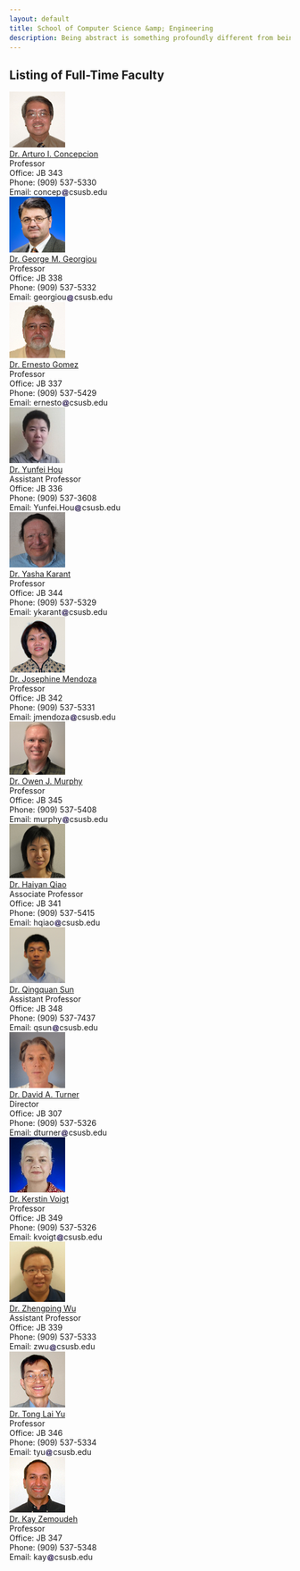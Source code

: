 ```yaml
---
layout: default
title: School of Computer Science &amp; Engineering
description: Being abstract is something profoundly different from being vague... The purpose of abstraction is not to be vague, but to create a new semantic level in which one can be absolutely precise. – Edsger Dijkstra
---
```


## Listing of __Full-Time Faculty__

<div class='third-wrap'>
<div class='third'>
<img src="photos/Arturo_Concepcion.jpg" alt="Dr. Arturo I. Concepcion" /><br />
<a href="http://cse.csusb.edu/concep">Dr. Arturo I. Concepcion</a><br />
Professor<br />
Office: JB 343<br />
Phone: (909) 537-5330<br />
Email: concep<img style="height: 1em; vertical-align: middle" src="../../assets/img/arobase.jpg" alt="arobase" />csusb.edu<br />
</div>

<div class='third'>
<img src="photos/George_Georgiou.jpg" alt="Dr. George M. Georgiou" /><br />
<a href="http://cse.csusb.edu/georgiou/">Dr. George M. Georgiou</a><br />
Professor<br />
Office: JB 338<br />
Phone: (909) 537-5332<br />
Email: georgiou<img style="height: 1em; vertical-align: middle" src="../../assets/img/arobase.jpg" alt="arobase" />csusb.edu<br /></div>

<div class='third'>
<img src="photos/Ernesto_Gomez.jpg" alt="Dr. Ernesto Gomez" /><br />
<a href="http://cse.csusb.edu/egomez">Dr. Ernesto Gomez</a><br />
Professor<br />
Office: JB 337<br />
Phone: (909) 537-5429<br />
Email: ernesto<img style="height: 1em; vertical-align: middle" src="../../assets/img/arobase.jpg" alt="arobase" />csusb.edu<br />
</div>

<div class='third'>
<img src="photos/Yunfei_Hou.jpg" alt="Dr. Yunfei Hou" /><br />
<a href="https://sites.google.com/site/yunfeihouhomepage/">Dr. Yunfei Hou</a><br />
Assistant Professor<br />
Office: JB 336<br />
Phone: (909) 537-3608<br />
Email: Yunfei.Hou<img style="height: 1em; vertical-align: middle" src="../../assets/img/arobase.jpg" alt="arobase" />csusb.edu<br />
</div>

<div class='third'>
<img src="photos/Yasha_Karant.jpg" alt="Dr. Yasha Karant" style="width: 100px" /><br />
<a href="http://cse.csusb.edu/ykarant">Dr. Yasha Karant</a><br />
Professor<br />
Office: JB 344<br />
Phone: (909) 537-5329<br />
Email: ykarant<img style="height: 1em; vertical-align: middle" src="../../assets/img/arobase.jpg" alt="arobase" />csusb.edu<br />
</div>

<div class='third'>
<img src="photos/Josephine_Mendoza.jpg" alt="Dr. Josephine Mendoza" /><br />
<span style="text-decoration:underline">Dr. Josephine Mendoza</span><br />
Professor<br />
Office: JB 342<br />
Phone: (909) 537-5331<br />
Email: jmendoza<img style="height: 1em; vertical-align: middle" src="../../assets/img/arobase.jpg" alt="arobase" />csusb.edu<br />
</div>

<div class='third'>
<img src="photos/Owen_Murphy.jpg" alt="Dr. Owen J. Murphy" style="width: 100px" /><br />
<a href="http://cse.csusb.edu/murphy">Dr. Owen J. Murphy</a><br />
Professor<br />
Office: JB 345<br />
Phone: (909) 537-5408<br />
Email: murphy<img style="height: 1em; vertical-align: middle" src="../../assets/img/arobase.jpg" alt="arobase" />csusb.edu<br />
</div>

<div class='third'>
<img src="photos/Haiyan_Qiao.jpg" alt="Dr. Haiyan Qiao" style="width: 100px" /><br />
<a href="http://cse.csusb.edu/hqiao">Dr. Haiyan Qiao</a><br />
Associate Professor<br />
Office: JB 341<br />
Phone: (909) 537-5415<br />
Email: hqiao<img style="height: 1em; vertical-align: middle" src="../../assets/img/arobase.jpg" alt="arobase" />csusb.edu<br />
</div>

<div class='third'>
<img src="photos/Qingquan_Sun.jpg" alt="Dr. Qingquan Sun" style="width: 100px" /><br />
<a href="http://cse.csusb.edu/qsun">Dr. Qingquan Sun</a><br />
Assistant Professor<br />
Office: JB 348<br />
Phone: (909) 537-7437<br />
Email: qsun<img style="height: 1em; vertical-align: middle" src="../../assets/img/arobase.jpg" alt="arobase" />csusb.edu<br />
</div>

<div class='third'>
<img src="photos/David_Turner.jpg" alt="Dr. David A. Turner" style="width: 100px" /><br />
<a href="http://cse.csusb.edu/turner">Dr. David A. Turner</a><br />
Director<br />
Office: JB 307<br />
Phone: (909) 537-5326<br />
Email: dturner<img style="height: 1em; vertical-align: middle" src="../../assets/img/arobase.jpg" alt="arobase" />csusb.edu<br />
</div>

<div class='third'>
<img src="photos/Kerstin_Voigt.jpg" alt="Dr. Kerstin Voigt" /><br />
<a href="http://cse.csusb.edu/voigt">Dr. Kerstin Voigt</a><br />
Professor<br />
Office: JB 349<br />
Phone: (909) 537-5326<br />
Email: kvoigt<img style="height: 1em; vertical-align: middle" src="../../assets/img/arobase.jpg" alt="arobase" />csusb.edu<br />
</div>

<div class='third'>
<img src="photos/Zhengping_Wu.jpg" alt="Dr. Zhenging Wu" style="width: 100px" /><br />
<a href="http://cse.csusb.edu/zwu">Dr. Zhengping Wu</a><br />
Assistant Professor<br />
Office: JB 339<br />
Phone: (909) 537-5333<br />
Email: zwu<img style="height: 1em; vertical-align: middle" src="../../assets/img/arobase.jpg" alt="arobase" />csusb.edu<br />
</div>

<div class='third'>
<img src="photos/Tong_Yu.jpg" alt="Dr. Tong Lai Yu" /><br />
<a href="http://cse.csusb.edu/tongyu">Dr. Tong Lai Yu</a><br />
Professor<br />
Office: JB 346<br />
Phone: (909) 537-5334<br />
Email: tyu<img style="height: 1em; vertical-align: middle" src="../../assets/img/arobase.jpg" alt="arobase" />csusb.edu<br />
</div>

<div class='third'>
<img src="photos/Kay_Zemoudeh.jpg" alt="Dr. Kay Zemoudeh" /><br />
<a href="http://cse.csusb.edu/kay">Dr. Kay Zemoudeh</a><br />
Professor<br />
Office: JB 347<br />
Phone: (909) 537-5348<br />
Email: kay<img style="height: 1em; vertical-align: middle" src="../../assets/img/arobase.jpg" alt="arobase" />csusb.edu<br />
</div>
</div>

